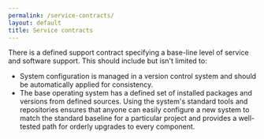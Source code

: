 ```yaml
---
permalink: /service-contracts/
layout: default
title: Service contracts
---
```

<a name="service-contract"></a>
There is a defined support contract specifying a base-line level of service and software support.
This should include but isn't limited to:

* System configuration is managed in a version control system and should be automatically applied for consistency.
* The base operating system has a defined set of installed packages and versions from defined sources. Using the system's standard tools and repositories ensures that anyone can easily configure a new system to match the standard baseline for a particular project and provides a well-tested path for orderly upgrades to every component.
